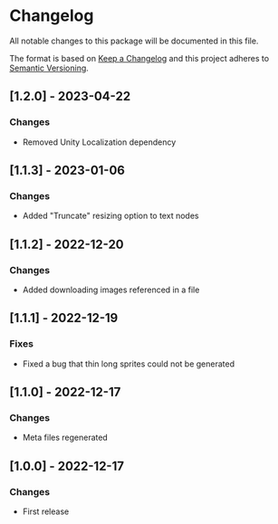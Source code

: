 # Changelog
All notable changes to this package will be documented in this file.

The format is based on [Keep a Changelog](http://keepachangelog.com/en/1.0.0/)
and this project adheres to [Semantic Versioning](http://semver.org/spec/v2.0.0.html).

## [1.2.0] - 2023-04-22
### Changes
- Removed Unity Localization dependency

## [1.1.3] - 2023-01-06
### Changes
- Added "Truncate" resizing option to text nodes

## [1.1.2] - 2022-12-20
### Changes
- Added downloading images referenced in a file

## [1.1.1] - 2022-12-19
### Fixes
- Fixed a bug that thin long sprites could not be generated

## [1.1.0] - 2022-12-17
### Changes
- Meta files regenerated

## [1.0.0] - 2022-12-17
### Changes
- First release
